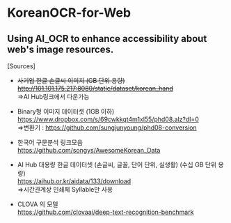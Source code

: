 # KoreanOCR-for-Web
Using AI_OCR to enhance accessibility about web's image resources.
---

[Sources]
* ~~사기업 한글 손글씨 이미지 (GB 단위 용량)~~  
~~http://101.101.175.217:8080/static/dataset/korean_hand~~  
  =>AI Hub링크에서 다운가능  
  
* Binary형 이미지 데이터셋  (1GB 이하)
https://www.dropbox.com/s/69cwkkqt4m1xl55/phd08.alz?dl=0  
  =>변환기 : https://github.com/sungjunyoung/phd08-conversion  
  
* 한국어 구문분석 링크모음  
https://github.com/songys/AwesomeKorean_Data  
  
* AI Hub 대용량 한글 데이터셋 (손글씨, 글꼴, 단어 단위, 실생활) (수십 GB 단위 용량)  
https://aihub.or.kr/aidata/133/download  
  =>시간관계상 인쇄체 Syllable만 사용

* CLOVA 의 모델  
  https://github.com/clovaai/deep-text-recognition-benchmark
